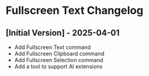 # Fullscreen Text Changelog

## [Initial Version] - 2025-04-01

* Add Fullscreen Text command
* Add Fullscreen Clipboard command
* Add Fullscreen Selection command
* Add a tool to support AI extensions
